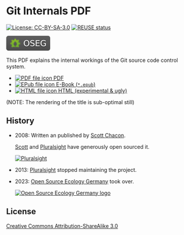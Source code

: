 <!--
SPDX-FileCopyrightText: 2013 Geoffrey Grosenbach <boss@topfunky.com>
SPDX-FileCopyrightText: 2023-2024 Robin Vobruba <hoijui.quaero@gmail.com>

SPDX-License-Identifier: CC-BY-SA-3.0
-->

# Git Internals PDF

[![License: CC-BY-SA-3.0](
    https://img.shields.io/badge/License-CC--BY--SA--3.0-blue.svg)](
    LICENSE.txt)
[![REUSE status](
    https://api.reuse.software/badge/github.com/osegermany/git-internals-pdf)](
    https://api.reuse.software/info/github.com/osegermany/git-internals-pdf)

[![In cooperation with Open Source Ecology Germany](
    https://raw.githubusercontent.com/osegermany/tiny-files/master/res/media/img/badge-oseg.svg)][OSEG]

This PDF explains the internal workings
of the Git source code control system.

- [<img src="https://upload.wikimedia.org/wikipedia/commons/thumb/8/87/PDF_file_icon.svg/195px-PDF_file_icon.svg.png" alt="PDF file icon" height="32">
  PDF][pdf]
- [<img src="https://upload.wikimedia.org/wikipedia/commons/thumb/f/f2/Epub_logo_color.svg/180px-Epub_logo_color.svg.png" alt="EPub file icon" height="32">
  E-Book (`*.epub`)][epub]
- [<img src="https://cdn4.iconfinder.com/data/icons/hodgepodge-vol-1/32/code_script_html_symbols-32.png" alt="HTML file icon" height="32">
  HTML (experimental & ugly)][html]

(NOTE: The rendering of the title is sub-optimal still)

## History

- 2008:
  Written an published by [Scott Chacon][Scott].

  [Scott] and [Pluralsight] have generously open sourced it.

  [![Pluralsight](http://s.pluralsight.com/mn/img/sh/logo-v2.png)][Pluralsight]

- 2013:
  [Pluralsight] stopped maintaining the project.

- 2023:
  [Open Source Ecology Germany][OSEG] took over.

  [<img
    src="https://osegermany.gitlab.io/oseg-logo/logo_community_below.svg"
    alt="Open Source Ecology Germany logo"
    height="128">][OSEG]

## License

[Creative Commons Attribution-ShareAlike 3.0][CC-BY-SA-3.0]

[CC-BY-SA-3.0]: https://creativecommons.org/licenses/by-sa/3.0/
[epub]: https://osegermany.github.io/git-internals-doc/ebook/doc.epub
[html]: https://osegermany.github.io/git-internals-doc/html/text/s0-c00-title.html
[OSEG]: https://www.ose-germany.de/die-bewegung/
[pdf]: https://osegermany.github.io/git-internals-doc/pdf/doc.pdf
[Pluralsight]: https://www.pluralsight.com
[Scott]: https://github.com/schacon
